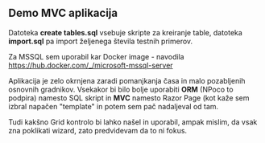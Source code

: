 ## Demo MVC aplikacija

Datoteka **create tables.sql** vsebuje skripte za kreiranje table, datoteka **import.sql** pa import željenega števila testnih primerov.

Za MSSQL sem uporabil kar Docker image - navodila https://hub.docker.com/_/microsoft-mssql-server

Aplikacija je zelo okrnjena zaradi pomanjkanja časa in malo pozabljenih osnovnih gradnikov. Vsekakor bi bilo bolje uporabiti **ORM** (NPoco to podpira) namesto SQL skript in **MVC** namesto Razor Page (kot kaže sem izbral napačen "template" in potem sem pač nadaljeval od tam.

Tudi kakšno Grid kontrolo bi lahko našel in uporabil, ampak mislim, da vsak zna poklikati wizard, zato predvidevam da to ni fokus.
